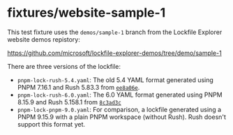 # fixtures/website-sample-1

This test fixture uses the `demos/sample-1` branch from the Lockfile Explorer website demos repistory:

https://github.com/microsoft/lockfile-explorer-demos/tree/demo/sample-1

There are three versions of the lockfile:


- `pnpm-lock-rush-5.4.yaml`: The old 5.4 YAML format generated using PNPM 7.16.1 and Rush 5.83.3 from [`ee8a06e`](https://github.com/microsoft/lockfile-explorer-demos/commit/ee8a06e71b63feb806f240de01e57d42854d02af).
- `pnpm-lock-rush-6.0.yaml`: The 6.0 YAML format generated using PNPM 8.15.9 and Rush 5.158.1 from [`8c3ad3c`](https://github.com/microsoft/lockfile-explorer-demos/commit/8c3ad3cad68a921baa4eb6d264d293e928a962f5)
- `pnpm-lock-pnpm-9.0.yaml`: For comparison, a lockfile generated using a PNPM 9.15.9 with a plain PNPM workspace (without Rush).  Rush doesn't support this format yet.
